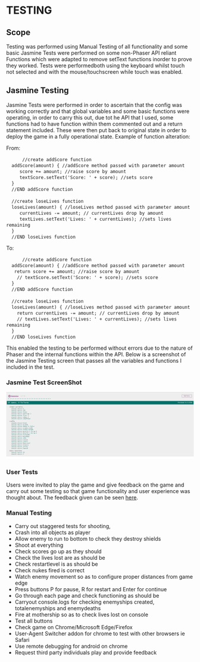 # TESTING #

## Scope ##

Testing was performed using Manual Testing of all functionality and some basic Jasmine Tests were performed on some non-Phaser API reliant Functions which were
adapted to remove setText functions inorder to prove they worked.
Tests were performedboth using the keyboard whilst touch not selected and with the mouse/touchscreen while touch was enabled.

## Jasmine Testing ##

Jasmine Tests were performed in order to ascertain that the config was working correctly and that global variables and some basic functions were operating, in order to carry this out, due tot he API that I used, some functions had to have function within them commented out and a return statement included.
These were then put back to original state in order to deploy the game in a fully operational state.
Example of function alteration:  
  
  From:  
```
      //create addScore function
  addScore(amount) { //addScore method passed with parameter amount
     score += amount; //raise score by amount                     
     textScore.setText('Score: ' + score); //sets score 
  }
  //END addScore function

  //create loseLives function
  loseLives(amount) { //loseLives method passed with parameter amount
     currentLives -= amount; // currentLives drop by amount
     textLives.setText('Lives: ' + currentLives); //sets lives remaining
  }
  //END loseLives function
``` 
  To:  
```   
      //create addScore function
  addScore(amount) { //addScore method passed with parameter amount
   return score += amount; //raise score by amount                     
    // textScore.setText('Score: ' + score); //sets score 
  }
  //END addScore function

  //create loseLives function
  loseLives(amount) { //loseLives method passed with parameter amount
    return currentLives -= amount; // currentLives drop by amount
    // textLives.setText('Lives: ' + currentLives); //sets lives remaining
  }
  //END loseLives function
```
This enabled the testing to be performed without errors due to the nature of Phaser and the internal functions within the API.
Below is a screenshot of the Jasmine Testing screen that passes all the variables and functions I included in the test.

### Jasmine Test ScreenShot ###

![Jasmines Screen Shot](../assets/images/screenShots/JasmineTestImage.png)


### User Tests ###

Users were invited to play the game and give feedback on the game and carry out some testing so that game functionality and user experience was thought about.
The feedback given can be seen [here](testingfeedback/usertestfeedback.md).  

### Manual Testing ###

*	Carry out staggered tests for shooting,
*	Crash into all objects as player
*	Allow enemy to run to bottom to check they destroy shields
*	Shoot at everything
*	Check scores go up as they should
*	Check the lives lost are as should be
*	Check restartlevel is as should be
*	Check nukes fired is correct
*	Watch enemy movement so as to configure proper distances from game edge
*	Press buttons P for pause, R for restart and Enter for continue
*	Go through each page and check functioning as should be
*	Carryout console.logs for checking enemyships created, totalenemyships and enemydeaths
*	Fire at mothership so as to check lives lost on console
*	Test all buttons
*	Check game on Chrome/Microsoft Edge/Firefox
*	User-Agent Switcher addon for chrome to test with other browsers ie Safari
*	Use remote debugging for android on chrome
*	Request third party individuals play and provide feedback

